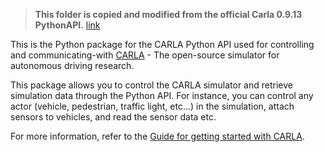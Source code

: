 > **This folder is copied and modified from the official Carla 0.9.13 PythonAPI.** [link](https://github.com/carla-simulator/carla/tree/0.9.13/PythonAPI/carla)

This is the Python package for the CARLA Python API used for controlling and communicating-with [CARLA](https://carla.org) - The open-source simulator for autonomous driving research.

This package allows you to control the CARLA simulator and retrieve simulation data through the Python API. For instance, you can control any actor (vehicle, pedestrian, traffic light, etc...) in the simulation, attach sensors to vehicles, and read the sensor data etc.

For more information, refer to the [Guide for getting started with CARLA](https://carla.readthedocs.io/en/latest/getting_started/).